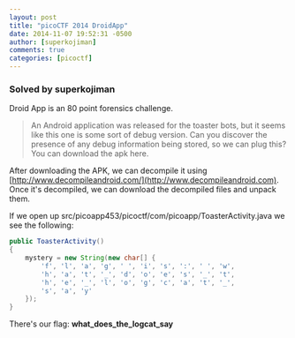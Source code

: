 ```yaml
---
layout: post
title: "picoCTF 2014 DroidApp"
date: 2014-11-07 19:52:31 -0500
author: [superkojiman]
comments: true
categories: [picoctf]
---
```


### Solved by superkojiman

Droid App is an 80 point forensics challenge. 

> An Android application was released for the toaster bots, but it seems like this one is some sort of debug version. Can you discover the presence of any debug information being stored, so we can plug this?
You can download the apk here.

After downloading the APK, we can decompile it using [http://www.decompileandroid.com/](http://www.decompileandroid.com). Once it's decompiled, we can download the decompiled files and unpack them. 

If we open up src/picoapp453/picoctf/com/picoapp/ToasterActivity.java we see the following:

```java
public ToasterActivity()
{  
    mystery = new String(new char[] {
        'f', 'l', 'a', 'g', ' ', 'i', 's', ':', ' ', 'w', 
        'h', 'a', 't', '_', 'd', 'o', 'e', 's', '_', 't', 
        'h', 'e', '_', 'l', 'o', 'g', 'c', 'a', 't', '_', 
        's', 'a', 'y'
    });
}
```

There's our flag: **what_does_the_logcat_say**
